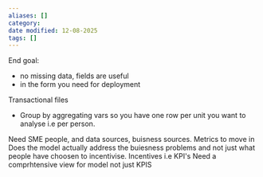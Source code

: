 ```yaml
---
aliases: []
category:
date modified: 12-08-2025
tags: []
---
```

End goal: 
- no missing data, fields are useful
- in the form you need for deployment

Transactional files
- Group by aggregating vars so you have one row per unit you want to analyse i.e per person.

Need SME people, and data sources, buisness sources.
Metrics to move in
Does the model actually address the buiesness problems and not just what people have choosen to incentivise.
Incentives i.e KPI's
Need a comprhtensive view for model not just KPIS